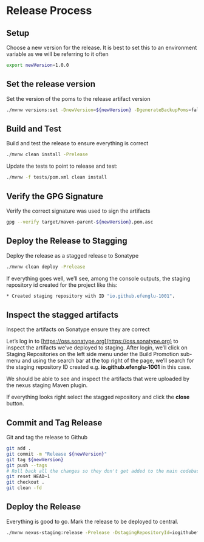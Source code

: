 # Release Process

## Setup
Choose a new version for the release.  It is best to set this to an environment variable
as we will be referring to it often

```bash
export newVersion=1.0.0
```

## Set the release version
Set the version of the poms to the release artifact version

```bash
./mvnw versions:set -DnewVersion=${newVersion} -DgenerateBackupPoms=false
```

## Build and Test
Build and test the release to ensure everything is correct

```bash
./mvnw clean install -Prelease
```

Update the tests to point to release and test:

```bash
./mvnw -f tests/pom.xml clean install
```

## Verify the GPG Signature
Verify the correct signature was used to sign the artifacts

```bash
gpg --verify target/maven-parent-${newVersion}.pom.asc
```

## Deploy the Release to Stagging
Deploy the release as a stagged release to Sonatype

```bash
./mvnw clean deploy -Prelease
```

If everything goes well, we’ll see, among the console outputs, the staging repository id created for the project like this:

```bash
* Created staging repository with ID "io.github.efenglu-1001".
```

## Inspect the stagged artifacts
Inspect the artifacts on Sonatype ensure they are correct

Let’s log in to [https://oss.sonatype.org](https://oss.sonatype.org) to 
inspect the artifacts we’ve deployed to staging. After login, we’ll click on 
Staging Repositories on the left side menu under the Build Promotion sub-menu and using the 
search bar at the top right of the page, we’ll search for the staging repository ID 
created e.g. **io.github.efenglu-1001** in this case.

We should be able to see and inspect the artifacts that were uploaded by the nexus staging Maven plugin.

If everything looks right select the stagged repository and click the **close** button.

## Commit and Tag Release
Git and tag the release to Github

```bash
git add .
git commit -m "Release ${newVersion}"
git tag ${newVersion}
git push --tags
# Roll back all the changes so they don't get added to the main codebase
git reset HEAD~1
git checkout .
git clean -fd
```

## Deploy the Release
Everything is good to go.  Mark the release to be deployed to central.

```bash
./mvnw nexus-staging:release -Prelease -DstagingRepositoryId=iogithubefenglu-1000
```